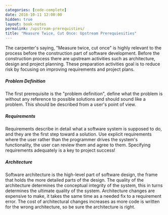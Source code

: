 ```yaml
---
categories: [code-complete]
date: 2016-10-11 12:00:00
hidden: true
layout: book-notes
permalink: /upstream-prerequisties/
title: "Measure Twice, Cut Once: Upstream Prerequiesities"
---
```


The carpenter's saying, "Measure twice, cut once" is highly relevant to the process before the construction part of software development. Before the construction process there are upstream activities such as architecture, design and project planning. These preparation activities goal is to reduce risk by focusing on improving requirements and project plans. 

##### Problem Definition

The first prerequisite is the "problem definition", define what the problem is without any reference to possible solutions and should sound like a problem. This should be described from a user's point of view.

##### Requirements

Requirements describe in detail what a software system is supposed to do, and they are the first step toward a solution. Use explicit requirements where the user rather than the programmer drives the system's functionality, the user can review them and agree to them. Specifying requirements adequately is a key to project success!

##### Architecture

Software architecture is the high-level part of software design, the frame that holds the more detailed parts of the design. The quality of the architecture determines the conceptual integrity of the system, this in turns determines the ultimate quality of the system. Architecture changes are expensive to make, it takes the same time as a needed fix to a requirement error. The cost of architectural changes increases as more code is written for the wrong architecture, so be sure the architecture is right.

